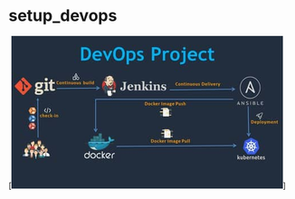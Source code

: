 # setup_devops

[![Image](https://github.com/loveguptapp/setup_devops/blob/main/devops.jpg "DevOps Project - CI/CD with Jenkins Ansible Docker Kubernetes ")]


